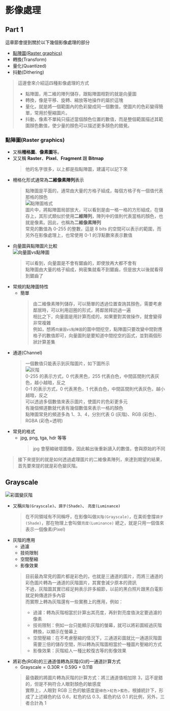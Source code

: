 # 影像處理 

## Part 1

這章節會提到關於以下幾個影像處理的部分

* [點陣圖(Raster graphics)](#點陣圖raster-graphics)
* 轉換(Transform)
* 量化(Quantized)
* 抖動(Dithering)

> 這邊會來介紹這四種影像處理的方式
> * 點陣圖，用二維的陣列儲存，跟點陣圖相對的就是向量圖
> * 轉換，像是平移、旋轉、縮放等地操作的屬於這塊
> * 量化，就是將一個範圍內的色彩變成同一個數值，使圖片的色彩變得簡單，常用於壓縮圖片。
> * 抖動，像素不單純只描述當個顏色位置的數值，而是整個範圍描述其範圍顏色數值，使少量的顏色可以描述更多顏色的錯覺。

### 點陣圖(Raster graphics)

* 又稱**柵格圖**、**像素圖**等。
* 又又稱 **Raster**、**Pixel**、**Fragment** 跟 **Bitmap**
  > 他的名字很多，以上都是指點陣圖，建議可以記下來
* 柵格化形式通常為**二維像素陣列**表示
  > 點陣圖是平面的，通常由大量的方格子組成，每個方格子有一個值代表那格的顏色  
  >   ![點陣圖格式](https://github.com/NTUST-LaiLab/LearnComputerGraphicsProjectPPT/assets/32979547/3cddf7ea-8e9f-43c1-af2c-32b5eb65f725)  
  >   圖片中，將點陣圖局部放大，可以看到是由一格一格的方形組成，在儲存上，其形式類似於使用**二維陣列**，陣列中的值則代表當格的顏色，也就是像素。因此，也稱為**二維像素陣列**  
  > 常見的數值為 0-255 的整數，這是 8 bits 的空間可以表示的範圍，而另外在影像處理上，也常使用 0-1 的浮點數來表示數值
* 向量圖與點陣圖片比較  
  ![向量圖vs點陣圖](https://github.com/NTUST-LaiLab/LearnComputerGraphicsProjectPPT/assets/32979547/9d2b1246-7b2f-4a28-859f-548f3123dad4)  
  > 可以看到，向量圖是不會有鋸齒的，即使放再大都不會有  
  > 點陣圖由大量的格子組成，夠密集就看不到鋸齒，但是放大以後就看得到鋸齒了
* 常規的點陣圖特性
   * 簡單
     > 由二維像素陣列儲存，可以簡單的透過位置查詢其顏色，需要考慮鄰居時，可以利用迴圈的形式，將鄰居拜訪過一遍  
     > 相比之下，向量圖是用計算而成的，如果要對其做操作，就會變得非常複雜  
     > 例如，想將`向量圖vs點陣圖`的圖中間挖空，點陣圖只要改變中間對應格子的數值即可，向量圖則是要知道中間挖空的函式，並對兩個形狀計算差集  
 * 通道(Channel)
   > 一個數值只能表示到灰階圖片，如下圖所示  
   > ![灰階](https://github.com/NTUST-LaiLab/LearnComputerGraphicsProjectPPT/assets/32979547/8b15d01a-0a4c-4890-8bf4-2db766ee9492)  
   > 0-255 的表示方式，0 代表黑色，255 代表白色，中間區間則代表灰色，越小越暗，反之  
   > 0-1 的表示方式，0 代表黑色，1 代表白色，中間區間則代表灰色，越小越暗，反之  
   > 可以透過多個數值來表示圖片，使圖片的色彩更多元  
   > 有幾個頻道數就代表有幾個數值來表示一格的顏色  
   > 點陣圖常見的頻道多為 1、3、4，分別代表 G (灰階)、RGB (彩色)、RGBA (彩色+透明)  
* 常見的格式
   * jpg, png, tga, hdr 等等
     > jpg 會壓縮破壞圖像，因此輸出後重新讀入的數值，會與原始的不同

> 接下來提到的就是如何透過處理圖片的二維像素陣列，來達到期望的結果，首先要來提的就是彩色變灰階。

## Grayscale

![彩圖變灰階](https://github.com/NTUST-LaiLab/LearnComputerGraphicsProjectPPT/assets/32979547/744377c5-f490-4266-ade5-e76450d54e28)

* 又稱`灰階(Grayscale)`、`調子(Shade)`、 `亮度(Luminance)`
  > 在不同領域有不同稱呼，在影像叫做`灰階(Grayscale)`，在美術會撐`調子(Shade)`，那在物理上會叫做`亮度(Luminance)`
  > 總之，就是只用一個值來表示一個像素(Pixel)
* 灰階的應用
  * 過濾
  * 技術限制
  * 空間壓縮
  * 影像效果
  > 目前最為常見的圖片都是彩色的，也就是三通道的圖片，而將三通道的彩色圖片轉為一通道的灰階圖片，其實會減少原本的資訊  
  > 不過，灰階圖其實已經足夠表示許多細節，以前的黑白照片跟黑白電影就足夠傳達許多內容  
  > 而實際上轉為灰階還有一些實務上的應用，例如：
  > * 過濾：轉為灰階相當於計算出其亮度，再針對亮度值決定要過濾的像素
  > * 技術限制：例如一台只能顯示灰階的螢幕，就可以將彩圖經過灰階轉換，以顯示在螢幕上  
  > * 空間壓縮：在不考慮壓縮的情況下，三通道彩圖就比一通道灰階圖需要三倍的儲存空間，所以轉為灰階圖相當於一種圖片壓縮的方式
  > * 影像效果：灰階給人一種比較復古等的影像效果
* 將彩色(RGB)的三通道值轉為灰階(G)的一通道計算方式
  * $\text{Grayscale}=0.30\text{R}+0.59\text{G}+0.11\text{B}$
  > 最值觀的將圖片轉為灰階的計算方式：將三通道值相加除 3，這不是錯的，但是不夠符合人眼對顏色的敏感度  
  > 實際上，人眼對 RGB 三色的敏感度是`綠色`>`紅色`>`藍色`，根據統計下，形成了上述綠色約佔 0.6，紅色約佔 0.3，藍色約佔 0.1 的比例，另外，三者合計為 1
